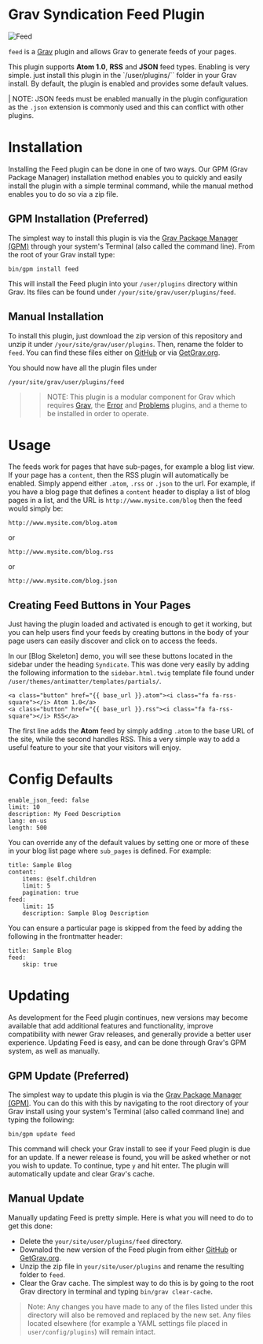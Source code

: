 # Grav Syndication Feed Plugin

![Feed](assets/readme_1.png)

`feed` is a [Grav](http://github.com/getgrav/grav) plugin and allows Grav to generate feeds of your pages.

This plugin supports __Atom 1.0__, __RSS__ and __JSON__ feed types. Enabling is very simple. just install this plugin in the `/user/plugins/`` folder in your Grav install. By default, the plugin is enabled and provides some default values.

| NOTE: JSON feeds must be enabled manually in the plugin configuration as the `.json` extension is commonly used and this can conflict with other plugins. 

# Installation

Installing the Feed plugin can be done in one of two ways. Our GPM (Grav Package Manager) installation method enables you to quickly and easily install the plugin with a simple terminal command, while the manual method enables you to do so via a zip file. 

## GPM Installation (Preferred)

The simplest way to install this plugin is via the [Grav Package Manager (GPM)](http://learn.getgrav.org/advanced/grav-gpm) through your system's Terminal (also called the command line).  From the root of your Grav install type:

    bin/gpm install feed

This will install the Feed plugin into your `/user/plugins` directory within Grav. Its files can be found under `/your/site/grav/user/plugins/feed`.

## Manual Installation

To install this plugin, just download the zip version of this repository and unzip it under `/your/site/grav/user/plugins`. Then, rename the folder to `feed`. You can find these files either on [GitHub](https://github.com/getgrav/grav-plugin-feed) or via [GetGrav.org](http://getgrav.org/downloads/plugins#extras).

You should now have all the plugin files under

    /your/site/grav/user/plugins/feed

>> NOTE: This plugin is a modular component for Grav which requires [Grav](http://github.com/getgrav/grav), the [Error](https://github.com/getgrav/grav-plugin-error) and [Problems](https://github.com/getgrav/grav-plugin-problems) plugins, and a theme to be installed in order to operate.

# Usage

The feeds work for pages that have sub-pages, for example a blog list view. If your page has a `content`, then the RSS plugin will automatically be enabled. Simply append either `.atom`, `.rss` or `.json` to the url.  For example, if you have a blog page that defines a `content` header to display a list of blog pages in a list, and the URL is `http://www.mysite.com/blog` then the feed would simply be:

```
http://www.mysite.com/blog.atom
```

or

```
http://www.mysite.com/blog.rss
```

or

```
http://www.mysite.com/blog.json
```
## Creating Feed Buttons in Your Pages

Just having the plugin loaded and activated is enough to get it working, but you can help users find your feeds by creating buttons in the body of your page users can easily discover and click on to access the feeds.

In our [Blog Skeleton] demo, you will see these buttons located in the sidebar under the heading `Syndicate`. This was done very easily by adding the following information to the `sidebar.html.twig` template file found under `/user/themes/antimatter/templates/partials/`.

```
<a class="button" href="{{ base_url }}.atom"><i class="fa fa-rss-square"></i> Atom 1.0</a>
<a class="button" href="{{ base_url }}.rss"><i class="fa fa-rss-square"></i> RSS</a>
```

The first line adds the **Atom** feed by simply adding `.atom` to the base URL of the site, while the second handles RSS. This a very simple way to add a useful feature to your site that your visitors will enjoy.

# Config Defaults

```
enable_json_feed: false
limit: 10
description: My Feed Description
lang: en-us
length: 500
```

You can override any of the default values by setting one or more of these in your blog list page where `sub_pages` is defined. For example:

```
title: Sample Blog
content:
    items: @self.children
    limit: 5
    pagination: true
feed:
    limit: 15
    description: Sample Blog Description
```

You can ensure a particular page is skipped from the feed by adding the following in the frontmatter header:

```
title: Sample Blog
feed:
    skip: true
```

# Updating

As development for the Feed plugin continues, new versions may become available that add additional features and functionality, improve compatibility with newer Grav releases, and generally provide a better user experience. Updating Feed is easy, and can be done through Grav's GPM system, as well as manually.

## GPM Update (Preferred)

The simplest way to update this plugin is via the [Grav Package Manager (GPM)](http://learn.getgrav.org/advanced/grav-gpm). You can do this with this by navigating to the root directory of your Grav install using your system's Terminal (also called command line) and typing the following:

    bin/gpm update feed

This command will check your Grav install to see if your Feed plugin is due for an update. If a newer release is found, you will be asked whether or not you wish to update. To continue, type `y` and hit enter. The plugin will automatically update and clear Grav's cache.

## Manual Update

Manually updating Feed is pretty simple. Here is what you will need to do to get this done:

* Delete the `your/site/user/plugins/feed` directory.
* Downalod the new version of the Feed plugin from either [GitHub](https://github.com/getgrav/grav-plugin-feed) or [GetGrav.org](http://getgrav.org/downloads/plugins#extras).
* Unzip the zip file in `your/site/user/plugins` and rename the resulting folder to `feed`.
* Clear the Grav cache. The simplest way to do this is by going to the root Grav directory in terminal and typing `bin/grav clear-cache`.

> Note: Any changes you have made to any of the files listed under this directory will also be removed and replaced by the new set. Any files located elsewhere (for example a YAML settings file placed in `user/config/plugins`) will remain intact.

